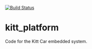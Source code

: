 [![Build Status](https://travis-ci.org/kittcar/kitt_platform.svg?branch=master)](https://travis-ci.org/kittcar/kitt_platform)
# kitt_platform
Code for the Kitt Car embedded system.
